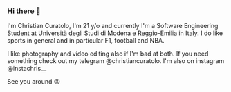 ### Hi there 👋

I'm Christian Curatolo, I'm 21 y/o and currently I'm a Software Engineering Student at Università degli Studi di Modena e Reggio-Emilia in Italy. 
I do like sports in general and in particular F1, football and NBA. 

I like photography and video editing also if I'm bad at both. If you need something check out my telegram @christiancuratolo. I'm also on instagram @instachris__ 

See you around 😉
